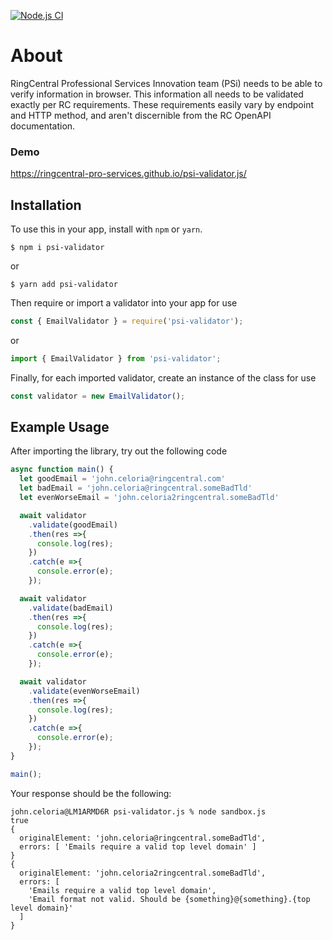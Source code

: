 [![Node.js CI](https://github.com/RingCentral-Pro-Services/psi-validator.js/actions/workflows/tests.js.yml/badge.svg)](https://github.com/RingCentral-Pro-Services/psi-validator.js/actions/workflows/tests.js.yml)

# About
RingCentral Professional Services Innovation team (PSi) needs to be able to verify information in browser. 
This information all needs to be validated exactly per RC requirements. These requirements easily vary by endpoint and 
HTTP method, and aren't discernible from the RC OpenAPI documentation.

### Demo
https://ringcentral-pro-services.github.io/psi-validator.js/

## Installation
To use this in your app, install with `npm` or `yarn`. 

```shell
$ npm i psi-validator
```
or
```shell
$ yarn add psi-validator
```

Then require or import a validator into your app for use

```javascript
const { EmailValidator } = require('psi-validator');
```
or
```javascript
import { EmailValidator } from 'psi-validator';
```

Finally, for each imported validator, create an instance of the class for use

```javascript
const validator = new EmailValidator();
```

## Example Usage
After importing the library, try out the following code

```js
async function main() {
  let goodEmail = 'john.celoria@ringcentral.com'
  let badEmail = 'john.celoria@ringcentral.someBadTld'
  let evenWorseEmail = 'john.celoria2ringcentral.someBadTld'

  await validator
    .validate(goodEmail)
    .then(res =>{
      console.log(res);
    })
    .catch(e =>{
      console.error(e);
    });

  await validator
    .validate(badEmail)
    .then(res =>{
      console.log(res);
    })
    .catch(e =>{
      console.error(e);
    });

  await validator
    .validate(evenWorseEmail)
    .then(res =>{
      console.log(res);
    })
    .catch(e =>{
      console.error(e);
    });
}

main();
```

Your response should be the following: 

```shell
john.celoria@LM1ARMD6R psi-validator.js % node sandbox.js
true
{
  originalElement: 'john.celoria@ringcentral.someBadTld',
  errors: [ 'Emails require a valid top level domain' ]
}
{
  originalElement: 'john.celoria2ringcentral.someBadTld',
  errors: [
    'Emails require a valid top level domain',
    'Email format not valid. Should be {something}@{something}.{top level domain}'
  ]
}
```
